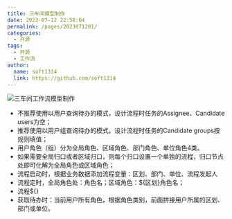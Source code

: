 ```yaml
---
title: 三车间模型制作
date: 2023-07-12 22:58:04
permalink: /pages/2023071201/
categories:
  - 开源
tags:
  - 开源
  - 工作流
author: 
  name: soft1314
  link: https://github.com/soft1314
---
```

![三车间工作流模型制作](https://cdn.staticaly.com/gh/soft1314/picx-images-hosting@master/20230712/工作流场景1.59rcmlyejrk0.webp)

* 不推荐使用以用户查询待办的模式，设计流程时任务的Assignee、Candidate users为空；
* 推荐使用以用户组查询待办的模式，设计流程时任务的Candidate groups按规则填值；
* 用户角色（组）分为全局角色、区域角色、部门角色、单位角色4类。
* 如果需要全局归口或者区域归口，则每个归口设置一个单独的流程，归口节点处即可化解为全局角色或区域角色；
* 流程启动时，根据业务数据添加流程变量：区划、部门、单位、流程发起人
* 流程定时，全局角色处：角色名；区域角色：${区划}角色名；
* 流程${}
* 获取待办时：当前用户所有角色，根据角色类别，前面拼接用户所属的区划、部门或单位。
